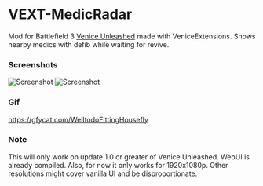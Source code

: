 # VEXT-MedicRadar
Mod for Battlefield 3 [Venice Unleashed](https://veniceunleashed.net/) made with VeniceExtensions. Shows nearby medics with defib while waiting for revive.
### Screenshots
![Screenshot](https://i.imgur.com/9ip5RBf.jpg)
![Screenshot](https://i.imgur.com/AM3jDtO.png) 
### Gif
https://gfycat.com/WelltodoFittingHousefly

### Note
This will only work on update 1.0 or greater of Venice Unleashed. WebUI is already compiled. 
Also, for now it only works for 1920x1080p. Other resolutions might cover vanilla UI and be disproportionate.
